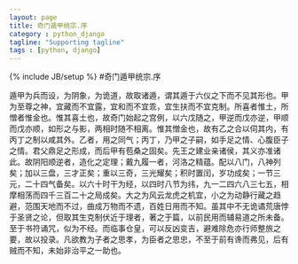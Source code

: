```yaml
---
layout: page
title: 奇门遁甲统宗.序
category : python_django
tagline: "Supporting tagline"
tags : [python, django]
---
```

{% include JB/setup %}
#奇门遁甲统宗.序


遁甲为兵而设，为阴象，为诡道，故取诸遁，谓其遁于六仪之下而不见其形也。甲为至尊之神，宜藏而不宜露，宜和而不宜乖，宜生扶而不宜克制。所喜者惟土，所憎者惟金也。惟其喜土也，故奇门始起之宫例，以六戊随之，甲逆而戊亦逆，甲顺而戊亦顺，如形之与影，两相时随不相离。惟其憎金也，故有乙之合以伺其内，有丙丁之制以咸其外。乙者，用之同气；丙丁，乃甲之子嗣，如手足之情、心腹臣子之情。君父鼎足之形成，而后甲有苞桑之固矣。先王之建业亲诸侯，其义亦准诸此。故阴阳顺逆者，造化之定理；戴九履一者，河洛之精蕴。配以八门，八神列矣；加以三盘，三才正矣；重以三奇，三光耀矣；积时置闰，岁功成矣；一节三元，二十四气备矣。以六十时干为经，以四时八节为纬，九一二四六八三七五，相摩相荡而四千三百二十之局成矣。大之为风云龙虎之机宜，小之为动静行藏之趋避，范围天地而不过，曲成万物而不遗，百姓日用而不知。虽其中不无诡谲荒唐悖于圣贤之论，但取其生克制伏近于理者，著之于篇，以前民用而辅易道之所未备。至于书符诵咒，似为不经。而临事仓皇，可以反凶变吉，避难除危亦行师整旅之要，故以投录。凡欲教为子者之思孝，为臣者之思忠，不至于前有谗而弗见，后有贼而不知，未始非治平之一助也。 
